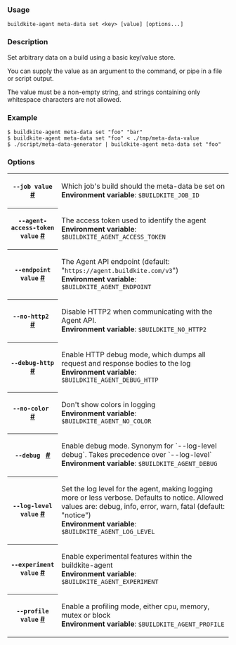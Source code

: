 <!--
  _____   ____    _   _  ____ _______   ______ _____ _____ _______
 |  __ \ / __ \  | \ | |/ __ \__   __| |  ____|  __ \_   _|__   __|
 | |  | | |  | | |  \| | |  | | | |    | |__  | |  | || |    | |
 | |  | | |  | | | . ` | |  | | | |    |  __| | |  | || |    | |
 | |__| | |__| | | |\  | |__| | | |    | |____| |__| || |_   | |
 |_____/ \____/  |_| \_|\____/  |_|    |______|_____/_____|  |_|

This file is auto-generated by scripts/update-agent-help.sh, please update the
agent CLI help in https://github.com/buildkite/agent and run the generation
script.

-->

### Usage

`buildkite-agent meta-data set <key> [value] [options...]`

### Description

Set arbitrary data on a build using a basic key/value store.

You can supply the value as an argument to the command, or pipe in a file or
script output.

The value must be a non-empty string, and strings containing only whitespace
characters are not allowed.

### Example

```shell
$ buildkite-agent meta-data set "foo" "bar"
$ buildkite-agent meta-data set "foo" < ./tmp/meta-data-value
$ ./script/meta-data-generator | buildkite-agent meta-data set "foo"
```

### Options

<!-- vale off -->

<table class="Docs__attribute__table">
<tr id="job"><th><code>--job value</code> <a class="Docs__attribute__link" href="#job">#</a></th><td><p>Which job's build should the meta-data be set on<br /><strong>Environment variable</strong>: <code>$BUILDKITE_JOB_ID</code></p></td></tr>
<tr id="agent-access-token"><th><code>--agent-access-token value</code> <a class="Docs__attribute__link" href="#agent-access-token">#</a></th><td><p>The access token used to identify the agent<br /><strong>Environment variable</strong>: <code>$BUILDKITE_AGENT_ACCESS_TOKEN</code></p></td></tr>
<tr id="endpoint"><th><code>--endpoint value</code> <a class="Docs__attribute__link" href="#endpoint">#</a></th><td><p>The Agent API endpoint (default: "<code>https://agent.buildkite.com/v3</code>")<br /><strong>Environment variable</strong>: <code>$BUILDKITE_AGENT_ENDPOINT</code></p></td></tr>
<tr id="no-http2"><th><code>--no-http2 </code> <a class="Docs__attribute__link" href="#no-http2">#</a></th><td><p>Disable HTTP2 when communicating with the Agent API.<br /><strong>Environment variable</strong>: <code>$BUILDKITE_NO_HTTP2</code></p></td></tr>
<tr id="debug-http"><th><code>--debug-http </code> <a class="Docs__attribute__link" href="#debug-http">#</a></th><td><p>Enable HTTP debug mode, which dumps all request and response bodies to the log<br /><strong>Environment variable</strong>: <code>$BUILDKITE_AGENT_DEBUG_HTTP</code></p></td></tr>
<tr id="no-color"><th><code>--no-color </code> <a class="Docs__attribute__link" href="#no-color">#</a></th><td><p>Don't show colors in logging<br /><strong>Environment variable</strong>: <code>$BUILDKITE_AGENT_NO_COLOR</code></p></td></tr>
<tr id="debug"><th><code>--debug </code> <a class="Docs__attribute__link" href="#debug">#</a></th><td><p>Enable debug mode. Synonym for `--log-level debug`. Takes precedence over `--log-level`<br /><strong>Environment variable</strong>: <code>$BUILDKITE_AGENT_DEBUG</code></p></td></tr>
<tr id="log-level"><th><code>--log-level value</code> <a class="Docs__attribute__link" href="#log-level">#</a></th><td><p>Set the log level for the agent, making logging more or less verbose. Defaults to notice. Allowed values are: debug, info, error, warn, fatal (default: "notice")<br /><strong>Environment variable</strong>: <code>$BUILDKITE_AGENT_LOG_LEVEL</code></p></td></tr>
<tr id="experiment"><th><code>--experiment value</code> <a class="Docs__attribute__link" href="#experiment">#</a></th><td><p>Enable experimental features within the buildkite-agent<br /><strong>Environment variable</strong>: <code>$BUILDKITE_AGENT_EXPERIMENT</code></p></td></tr>
<tr id="profile"><th><code>--profile value</code> <a class="Docs__attribute__link" href="#profile">#</a></th><td><p>Enable a profiling mode, either cpu, memory, mutex or block<br /><strong>Environment variable</strong>: <code>$BUILDKITE_AGENT_PROFILE</code></p></td></tr>
</table>

<!-- vale on -->
